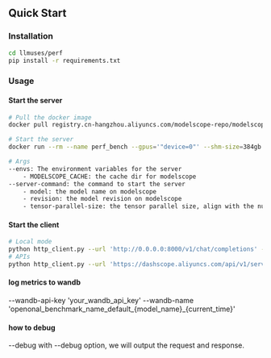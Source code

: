 ## Quick Start

### Installation

```bash
cd llmuses/perf
pip install -r requirements.txt
```

### Usage

#### Start the server
```bash
# Pull the docker image
docker pull registry.cn-hangzhou.aliyuncs.com/modelscope-repo/modelscope:ubuntu22.04-cuda12.1.0-py310-torch2.1.2-tf2.14.0-1.11.0-benchmark

# Start the server
docker run --rm --name perf_bench --gpus='"device=0"' --shm-size=384gb -e MODELSCOPE_CACHE=/data/modelscope_cache -v /root/perf/data:/data -v /root/perf/code:/code --net host registry.cn-hangzhou.aliyuncs.com/modelscope-repo/modelscope:ubuntu22.04-cuda12.1.0-py310-torch2.1.2-tf2.14.0-1.11.0-benchmark llmuses server --server-command 'python -m vllm.entrypoints.openai.api_server --host "0.0.0.0" --port 8000 --trust-remote-code --model=qwen/Qwen-7B-Chat --revision=v1.1.9 --tensor-parallel-size 1 --gpu-memory-utilization 0.95 --max-model-len 2048' --host '0.0.0.0' --logdir '/code/perf'

# Args
--envs: The environment variables for the server
    - MODELSCOPE_CACHE: the cache dir for modelscope
--server-command: the command to start the server
    - model: the model name on modelscope
    - revision: the model revision on modelscope
    - tensor-parallel-size: the tensor parallel size, align with the number of gpus
```

#### Start the client
```bash
# Local mode
python http_client.py --url 'http://0.0.0.0:8000/v1/chat/completions' --parallel 20 --rate 30 --model 'qwen/Qwen-7B-Chat' --prompt "hello" --parameters top_p=0.8 temperature=0.8 max_tokens=256 -n 1000 --log-every-n-query 10 --read-timeout=10 --format 'vllm_qwen_openai_completion'
# APIs 
python http_client.py --url 'https://dashscope.aliyuncs.com/api/v1/services/aigc/text-generation/generation' --parallel 1 --rate 1 --headers 'Authorization=your_api_key' 'X-DashScope-SSE=enable' --model 'qwen/Qwen-7B-Chat'  --prompt "hello" --parameters top_p=0.8 temperature=0.8 max_tokens=256 --format dashscope_message -n 1 --log-every-n-query 1 

```

#### log metrics to wandb
--wandb-api-key 'your_wandb_api_key'  --wandb-name 'openonal_benchmark_name_default_{model_name}_{current_time}'

#### how to debug
--debug 
with --debug option, we will output the request and response.
